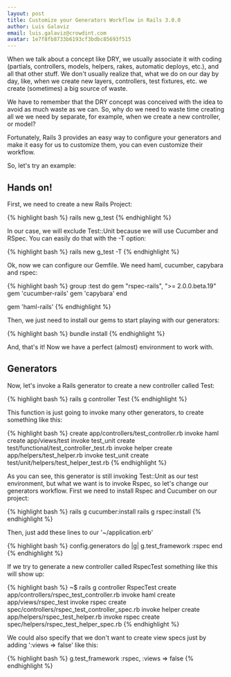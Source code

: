 ```yaml
---
layout: post
title: Customize your Generators Workflow in Rails 3.0.0
author: Luis Galaviz
email: luis.galaviz@crowdint.com
avatar: 1e7f8fb8733b6193cf3bdbc85693f515
---
```


When we talk about a concept like DRY, we usually associate it with coding (partials, controllers, models, helpers, rakes, automatic deploys, etc.), and all that other stuff. We don't usually realize that, what we do on our day by day, like, when we create new layers, controllers, test fixtures, etc. we create (sometimes) a big source of waste.

We have to remember that the DRY concept was conceived with the idea to avoid as much waste as we can. So, why do we need to waste time creating all we we need by separate, for example, when we create a new controller, or model?

Fortunately, Rails 3 provides an easy way to configure your generators and make it easy for us to customize them, you can even customize their workflow.

So, let's try an example:

## Hands on!

First, we need to create a new Rails Project:

{% highlight bash %}
rails new g_test
{% endhighlight %}

In our case, we will exclude Test::Unit because we will use Cucumber and RSpec. You can easily do that with the -T option:

{% highlight bash %}
rails new g_test -T
{% endhighlight %}

Ok, now we can configure our Gemfile. We need haml, cucumber, capybara and rspec:

{% highlight bash %}
group :test do
  gem "rspec-rails", ">= 2.0.0.beta.19"
  gem 'cucumber-rails'
  gem 'capybara'
end

gem 'haml-rails'
{% endhighlight %}

Then, we just need to install our gems to start playing with our generators:

{% highlight bash %}
bundle install
{% endhighlight %}

And, that's it! Now we have a perfect (almost) environment to work with.

## Generators

Now, let's invoke a Rails generator to create a new controller called Test:

{% highlight bash %}
rails g controller Test
{% endhighlight %}

This function is just going to invoke many other generators, to create something like this:

{% highlight bash %}
create  app/controllers/test_controller.rb
invoke  haml
create    app/views/test
invoke  test_unit
create    test/functional/test_controller_test.rb
invoke  helper
create    app/helpers/test_helper.rb
invoke    test_unit
create      test/unit/helpers/test_helper_test.rb
{% endhighlight %}

As you can see, this generator is still invoking Test::Unit as our test environment, but what we want is to invoke Rspec, so let's change our generators workflow. First we need to install Rspec and Cucumber on our project:

{% highlight bash %}
rails g cucumber:install
rails g rspec:install
{% endhighlight %}

Then, just add these lines to our '~/application.erb'

{% highlight bash %}
config.generators do |g|
  g.test_framework :rspec
end
{% endhighlight %}

If we try to generate a new controller called RspecTest something like this will show up:

{% highlight bash %}
~$ rails g controller RspecTest
create  app/controllers/rspec_test_controller.rb
invoke  haml
create    app/views/rspec_test
invoke  rspec
create    spec/controllers/rspec_test_controller_spec.rb
invoke  helper
create    app/helpers/rspec_test_helper.rb
invoke    rspec
create      spec/helpers/rspec_test_helper_spec.rb
{% endhighlight %}

We could also specify that we don't want to create view specs just by adding ':views => false' like this:

{% highlight bash %}
g.test_framework :rspec, :views => false
{% endhighlight %}


